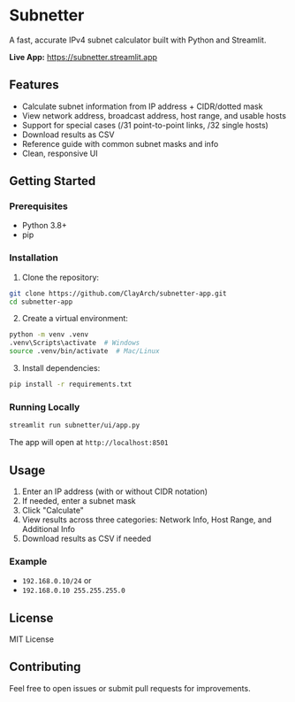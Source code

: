 # Subnetter

A fast, accurate IPv4 subnet calculator built with Python and Streamlit.

**Live App:** https://subnetter.streamlit.app

## Features

- Calculate subnet information from IP address + CIDR/dotted mask
- View network address, broadcast address, host range, and usable hosts
- Support for special cases (/31 point-to-point links, /32 single hosts)
- Download results as CSV
- Reference guide with common subnet masks and info
- Clean, responsive UI

## Getting Started

### Prerequisites

- Python 3.8+
- pip

### Installation

1. Clone the repository:
```bash
git clone https://github.com/ClayArch/subnetter-app.git
cd subnetter-app
```

2. Create a virtual environment:
```bash
python -m venv .venv
.venv\Scripts\activate  # Windows
source .venv/bin/activate  # Mac/Linux
```

3. Install dependencies:
```bash
pip install -r requirements.txt
```

### Running Locally

```bash
streamlit run subnetter/ui/app.py
```

The app will open at `http://localhost:8501`

## Usage

1. Enter an IP address (with or without CIDR notation)
2. If needed, enter a subnet mask
3. Click "Calculate"
4. View results across three categories: Network Info, Host Range, and Additional Info
5. Download results as CSV if needed

### Example

- `192.168.0.10/24`
or
- `192.168.0.10 255.255.255.0`

## License

MIT License

## Contributing

Feel free to open issues or submit pull requests for improvements.
